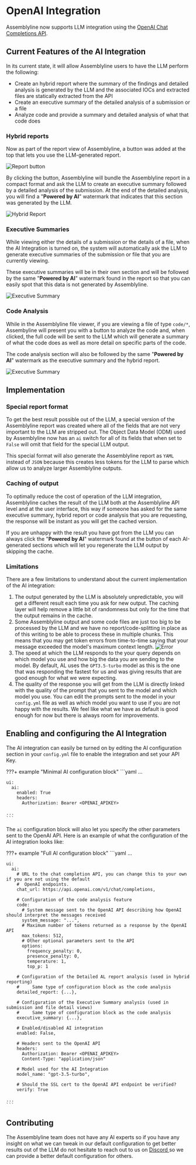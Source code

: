 # OpenAI Integration

Assemblyline now supports LLM integration using the [OpenAI Chat Completions API](https://platform.openai.com/docs/guides/text-generation/chat-completions-api).

## Current Features of the AI Integration

In its current state, it will allow Assemblyline users to have the LLM perform the following:

  - Create an hybrid report where the summary of the findings and detailed analysis is generated by the LLM and the associated IOCs and extracted files are statically extracted from the API
  - Create an executive summary of the detailed analysis of a submission or a file
  - Analyze code and provide a summary and detailed analysis of what that code does

### Hybrid reports

Now as part of the report view of Assemblyline, a button was added at the top that lets you use the LLM-generated report.

![Report button](./images/ai_report_button.png)

By clicking the button, Assemblyline will bundle the Assemblyline report in a compact format and ask the LLM to create an executive summary followed by a detailed analysis of the submission. At the end of the detailed analysis, you will find a "**Powered by AI**" watermark that indicates that this section was generated by the LLM.

![Hybrid Report](./images/ai_report.png)

### Executive Summaries

While viewing either the details of a submission or the details of a file, when the AI Integration is turned on, the system will automatically ask the LLM to generate executive summaries of the submission or file that you are currently viewing.

These executive summaries will be in their own section and will be followed by the same "**Powered by AI**" watermark found in the report so that you can easily spot that this data is not generated by Assemblyline.

![Executive Summary](./images/ai_summary.png)

### Code Analysis

While in the Assemblyline file viewer, if you are viewing a file of type `code/*`, Assembyline will present you with a button to analyze the code and, when clicked, the full code will be sent to the LLM which will generate a summary of what the code does as well as more detail on specific parts of the code.

The code analysis section will also be followed by the same "**Powered by AI**" watermark as the executive summary and the hybrid report.

![Executive Summary](./images/ai_fileviewer.png)


## Implementation

### Special report format

To get the best result possible out of the LLM, a special version of the Assemblyline report was created where all of the fields that are not very important to the LLM are stripped out. The Object Data Model (ODM) used by Assemblyline now has an `ai` switch for all of its fields that when set to `False` will omit that field for the special LLM output.

This special format will also generate the Assemblyline report as `YAML` instead of `JSON` because this creates less tokens for the LLM to parse which allow us to analyze larger Assemblyline outputs.

### Caching of output

To optimally reduce the cost of operation of the LLM integration, Assemblyline caches the result of the LLM both at the Assemblyline API level and at the user interface, this way if someone has asked for the same executive summary, hybrid report or code analysis that you are requesting, the response will be instant as you will get the cached version.

If you are unhappy with the result you have got from the LLM you can always click the "**Powered by AI**" watermark found at the button of each AI-generated sections which will let you regenerate the LLM output by skipping the cache.

### Limitations

There are a few limitations to understand about the current implementation of the AI integration:

  1. The output generated by the LLM is absolutely unpredictable, you will get a different result each time you ask for new output. The caching layer will help remove a little bit of randomness but only for the time that the output remains in the cache.
  2. Some Assemblyline output and some code files are just too big to be processed by the LLM and we have no report/code-splitting in place as of this writing to be able to process these in multiple chunks. This means that you may get token errors from time-to-time saying that your message exceeded the model's maximum context length.
  ![Error](./images/ai_error.png)
  3. The speed at which the LLM responds to the your query depends on which model you use and how big the data you are sending to the model. By default, AL uses the `GPT3.5-turbo` model as this is the one that was responding the fastest for us and was giving results that are good enough for what we were expecting.
  4. The quality of the response you will get from the LLM is directly linked with the quality of the prompt that you sent to the model and which model you use. You can edit the prompts sent to the model in your `config.yml` file as well as which model you want to use if you are not happy with the results. We feel like what we have as default is good enough for now but there is always room for improvements.

## Enabling and configuring the AI Integration

The AI integration can easily be turned on by editing the AI configuration section in your `config.yml` file to enable the integration and set your API Key.

???+ example "Minimal AI configuration block"
    ```yaml
    ...

    ui:
      ai:
        enabled: True
        headers:
          Authorization: Bearer <OPENAI_APIKEY>

    ...
    ```

The `ai` configuration block will also let you specify the other parameters sent to the OpenAI API. Here is an example of what the configuration of the AI integration looks like:

???+ example "Full AI configuration block"
    ```yaml
    ...

    ui:
      ai:
        # URL to the chat completion API, you can change this to your own if you are not using the default
        #  OpenAI endpoints.
        chat_url: https://api.openai.com/v1/chat/completions,

        # Configuration of the code analysis feature
        code:
          # System message sent to the OpenAI API describing how OpenAI should interpret the messages received
          system_message: "...",
          # Maximum number of tokens returned as a response by the OpenAI API
          max_tokens: 512,
          # Other optional parameters sent to the API
          options:
            frequency_penalty: 0,
            presence_penalty: 0,
            temperature: 1,
            top_p: 1

        # Configuration of the Detailed AL report analysis (used in hybrid reporting)
        #     Same type of configuration block as the code analysis
        detailed_report: {...},

        # Configuration of the Executive Summary analysis (used in submission and file detail views)
        #     Same type of configuration block as the code analysis
        executive_summary: {...},

        # Enabled/disabled AI integration
        enabled: False,

        # Headers sent to the OpenAI API
        headers:
          Authorization: Bearer <OPENAI_APIKEY>
          Content-Type: "application/json"

        # Model used for the AI Integration
        model_name: "gpt-3.5-turbo",

        # Should the SSL cert to the OpenAI API endpoint be verified?
        verify: True

    ...
    ```

## Contributing

The Assemblyline team does not have any AI experts so if you have any insight on what we can tweak in our default configuration to get better results out of the LLM do not hesitate to reach out to us on [Discord ](https://discord.gg/GUAy9wErNu) so we can provide a better default configuration for others.
